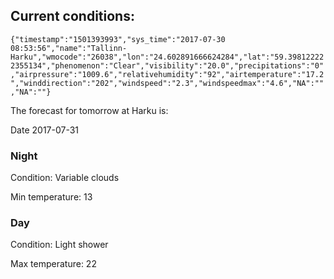 ## Current conditions: 
 ``` {"timestamp":"1501393993","sys_time":"2017-07-30 08:53:56","name":"Tallinn-Harku","wmocode":"26038","lon":"24.602891666624284","lat":"59.398122222355134","phenomenon":"Clear","visibility":"20.0","precipitations":"0","airpressure":"1009.6","relativehumidity":"92","airtemperature":"17.2","winddirection":"202","windspeed":"2.3","windspeedmax":"4.6","NA":"","NA":""} ```

 The forecast for tomorrow at Harku is: 

Date 2017-07-31 

### Night 

Condition: Variable clouds 

Min temperature: 13 

### Day 

Condition: Light shower 

Max temperature: 22 

